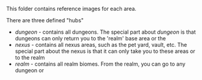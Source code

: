 This folder contains reference images for each area.

There are three defined "hubs"
* *dungeon* - contains all dungeons. The special part about *dungeon* is that dungeons can only return you to the 'realm' base area or the 
* *nexus* - contains all nexus areas, such as the pet yard, vault, etc. The special part about the nexus is that it can only take you to these areas or to the realm
* *realm* - contains all realm biomes. From the realm, you can go to any dungeon or 